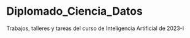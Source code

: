 # Diplomado_Ciencia_Datos
Trabajos, talleres y tareas del curso de Inteligencia Artificial de 2023-I 
